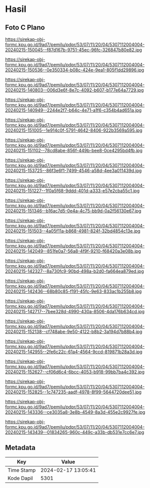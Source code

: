 # Hasil

## Foto C Plano

https://sirekap-obj-formc.kpu.go.id/9ad7/pemilu/pdpr/53/07/11/20/04/5307112004004-20240215-150045--f87d167b-9751-45ec-96fc-326847b80e82.jpg

https://sirekap-obj-formc.kpu.go.id/9ad7/pemilu/pdpr/53/07/11/20/04/5307112004004-20240215-150536--0e350334-b08c-424e-9ea1-805f1dd29896.jpg

https://sirekap-obj-formc.kpu.go.id/9ad7/pemilu/pdpr/53/07/11/20/04/5307112004004-20240215-140803--006d3e6f-8e7c-4092-b607-b177e64a7729.jpg

https://sirekap-obj-formc.kpu.go.id/9ad7/pemilu/pdpr/53/07/11/20/04/5307112004004-20240215-140949--2244e2f7-b64c-4e71-a1f6-c354b4ad651a.jpg

https://sirekap-obj-formc.kpu.go.id/9ad7/pemilu/pdpr/53/07/11/20/04/5307112004004-20240215-151005--1e914c0f-5791-4642-8406-922b3569a595.jpg

https://sirekap-obj-formc.kpu.go.id/9ad7/pemilu/pdpr/53/07/11/20/04/5307112004004-20240215-151102--78cd8abe-856f-449b-bee8-0ce4295bd4fb.jpg

https://sirekap-obj-formc.kpu.go.id/9ad7/pemilu/pdpr/53/07/11/20/04/5307112004004-20240215-153725--86f3e6f1-7499-4546-a58d-4ee3a011439d.jpg

https://sirekap-obj-formc.kpu.go.id/9ad7/pemilu/pdpr/53/07/11/20/04/5307112004004-20240215-151227--1f0a5f68-9ddd-401d-a333-e57e2cba55c1.jpg

https://sirekap-obj-formc.kpu.go.id/9ad7/pemilu/pdpr/53/07/11/20/04/5307112004004-20240215-151346--b16ac7d5-0e4a-4c75-bb9d-0a2f56130e67.jpg

https://sirekap-obj-formc.kpu.go.id/9ad7/pemilu/pdpr/53/07/11/20/04/5307112004004-20240215-151503--4a05f11a-b868-4981-824f-32bd4854c13e.jpg

https://sirekap-obj-formc.kpu.go.id/9ad7/pemilu/pdpr/53/07/11/20/04/5307112004004-20240215-142049--851fe0a7-56a8-4f9f-9210-f68420a3e08b.jpg

https://sirekap-obj-formc.kpu.go.id/9ad7/pemilu/pdpr/53/07/11/20/04/5307112004004-20240215-142327--8a730fc9-90bd-498a-b2d0-fa664ea879ed.jpg

https://sirekap-obj-formc.kpu.go.id/9ad7/pemilu/pdpr/53/07/11/20/04/5307112004004-20240215-142436--68b80c85-f191-45fc-9e63-833ac1b255b8.jpg

https://sirekap-obj-formc.kpu.go.id/9ad7/pemilu/pdpr/53/07/11/20/04/5307112004004-20240215-142717--7bee328d-4990-430a-8506-4da176b634cd.jpg

https://sirekap-obj-formc.kpu.go.id/9ad7/pemilu/pdpr/53/07/11/20/04/5307112004004-20240215-152138--cf748abe-9e50-4122-b8b2-3a194d7b88b4.jpg

https://sirekap-obj-formc.kpu.go.id/9ad7/pemilu/pdpr/53/07/11/20/04/5307112004004-20240215-142955--2fe6c22c-61a4-4564-9ccd-819871b28a3d.jpg

https://sirekap-obj-formc.kpu.go.id/9ad7/pemilu/pdpr/53/07/11/20/04/5307112004004-20240215-152627--cf06d6c4-6bcc-4053-b918-99bb7ba4c392.jpg

https://sirekap-obj-formc.kpu.go.id/9ad7/pemilu/pdpr/53/07/11/20/04/5307112004004-20240215-152825--1c747235-aadf-4978-8f99-5644720dee51.jpg

https://sirekap-obj-formc.kpu.go.id/9ad7/pemilu/pdpr/53/07/11/20/04/5307112004004-20240215-143336--ce3035a8-3e8b-4549-8a3d-455e2c9927fe.jpg

https://sirekap-obj-formc.kpu.go.id/9ad7/pemilu/pdpr/53/07/11/20/04/5307112004004-20240215-143439--01834265-960c-449c-a33b-db531e7cc6e7.jpg


## Metadata

| Key        | Value               |
| ---------- | ------------------- |
| Time Stamp | 2024-02-17 13:05:41 |
| Kode Dapil | 5301                |



